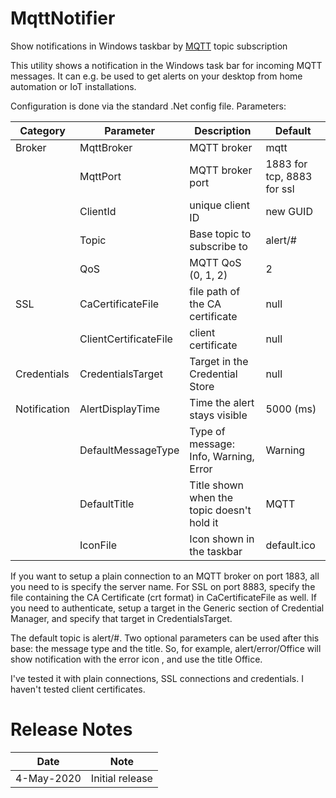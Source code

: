 # MqttNotifier
Show notifications in Windows taskbar by [MQTT](https://mqtt.org) topic subscription

This utility shows a notification in the Windows task bar for incoming MQTT messages. 
It can e.g. be used to get alerts on your desktop from home automation or IoT installations.

Configuration is done via the standard .Net config file. Parameters:

|Category|Parameter|Description|Default|
|--------|---------|-----------|-------|
|Broker  |MqttBroker|MQTT broker|mqtt|
||MqttPort|MQTT broker port|  1883 for tcp, 8883 for ssl|
||ClientId|unique client ID| new GUID|
||Topic|Base topic to subscribe to|alert/#|
||QoS|MQTT QoS (0, 1, 2)|2|
|SSL|CaCertificateFile|file path of the CA certificate|null|
||ClientCertificateFile| client certificate|null|
|Credentials|CredentialsTarget|Target in the Credential Store|null|
|Notification|AlertDisplayTime|Time the alert stays visible|5000 (ms)|
||DefaultMessageType|Type of message: Info, Warning, Error|Warning|
||DefaultTitle|Title shown when the topic doesn't hold it|MQTT|
||IconFile|Icon shown in the taskbar|default.ico|

If you want to setup a plain connection to an MQTT broker on port 1883, all you need to is specify the server name.
For SSL on port 8883, specify the file containing the CA Certificate (crt format) in CaCertificateFile as well.
If you need to authenticate, setup a target in the Generic section of Credential Manager, and specify that target
in CredentialsTarget.

The default topic is alert/#. Two optional parameters can be used after this base: the message type and the title.
So, for example, alert/error/Office will show notification with the error icon , and use the title Office.

I've tested it with plain connections, SSL connections and credentials. I haven't tested client certificates.

# Release Notes
|Date|Note|
|---|---|
|4-May-2020|Initial release|

